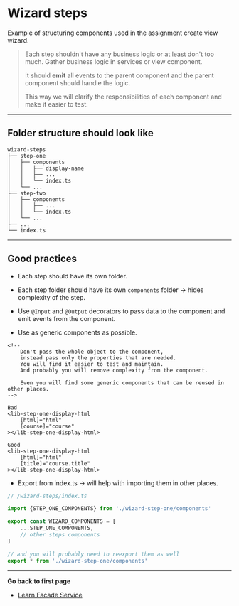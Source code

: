 # Wizard steps

Example of structuring components used in the assignment create view wizard.

> Each step shouldn't have any business logic or at least don't too much. Gather business logic in services or view component.
> 
> It should **emit** all events to the parent component and the parent component should handle the logic.
> 
> This way we will clarify the responsibilities of each component and make it easier to test.

***

## Folder structure should look like
```
wizard-steps
├── step-one
│   ├── components
│   │   ├── display-name
│   │   ├── ...
│   │   └── index.ts
│   └── ...
├── step-two
│   ├── components
│   │   ├── ...
│   │   └── index.ts
│   └── ...
├── ...
└── index.ts
```
***
## Good practices
* Each step should have its own folder.

* Each step folder should have its own `components` folder &rarr; hides complexity of the step.

* Use `@Input` and `@Output` decorators to pass data to the component and emit events from the component.

* Use as generic components as possible.
```angular2html
<!--
    Don't pass the whole object to the component,
    instead pass only the properties that are needed.
    You will find it easier to test and maintain.
    And probably you will remove complexity from the component.
    
    Even you will find some generic components that can be reused in other places.
-->

Bad
<lib-step-one-display-html
    [html]="html"
    [course]="course"
></lib-step-one-display-html>

Good
<lib-step-one-display-html
    [html]="html"
    [title]="course.title"
></lib-step-one-display-html>
```

* Export from index.ts &rarr; will help with importing them in other places.
```typescript
// /wizard-steps/index.ts

import {STEP_ONE_COMPONENTS} from './wizard-step-one/components'

export const WIZARD_COMPONENTS = [
    ...STEP_ONE_COMPONENTS,
    // other steps components
]

// and you will probably need to reexport them as well
export * from './wizard-step-one/components'
```

***
**Go back to first page**
* [Learn Facade Service](https://github.com/Walikuperek/Learn-Facade-Service)
